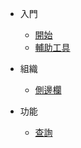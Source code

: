 
* 入門
	* [開始](start.md)
	* [輔助工具](docsify-cli.md)

* 組織
	* [側邊欄](sidebar.md)

* 功能
	* [查詢](search.md)

